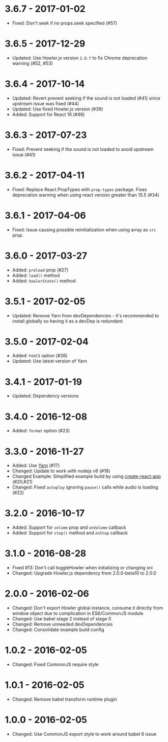 # 3.6.7 - 2017-01-02

- Fixed: Don't seek if no props.seek specified (#57) 

# 3.6.5 - 2017-12-29

- Updated: Use Howler.js version `2.0.7` to fix Chrome deprecation warning (#52, #53) 

# 3.6.4 - 2017-10-14

- Updated: Revert prevent seeking if the sound is not loaded (#41) since upstream issue was fixed (#44)
- Updated: Use fixed Howler.js version (#39)
- Added: Support for React 16 (#46)


# 3.6.3 - 2017-07-23

- Fixed: Prevent seeking if the sound is not loaded to avoid upstream issue (#41)


# 3.6.2 - 2017-04-11

- Fixed: Replace React.PropTypes with `prop-types` package. Fixes deprecation warning when using react version greater than 15.5 (#34)


# 3.6.1 - 2017-04-06

- Fixed: Issue causing possible reinitialization when using array as `src` prop.


# 3.6.0 - 2017-03-27

- Added: `preload` prop (#27)
- Added: `load()` method
- Added:  `howlerState()` method


# 3.5.1 - 2017-02-05

- Updated: Remove Yarn from devDependencies - it's recommended to install globally so having it  as a devDep is redundant.


# 3.5.0 - 2017-02-04

- Added: `html5` option (#26)
- Updated: Use latest version of Yarn


# 3.4.1 - 2017-01-19

- Updated: Dependency versions


# 3.4.0 - 2016-12-08

- Added: `format` option (#23)


# 3.3.0 - 2016-11-27

- Added: Use [Yarn](https://yarnpkg.com/) (#17)
- Changed: Update to work with nodejs v6 (#18)
- Changed Example: Simplified example build by using [create-react-app](https://github.com/facebookincubator/create-react-app) (#20,#21)
- Changed: Fixed `autoplay` ignoring `pause()` calls while audio is loading (#22)


# 3.2.0 - 2016-10-17

- Added: Support for `volume` prop and `onVolume` callback
- Added: Support for `stop()` method and `onStop` callback

# 3.1.0 - 2016-08-28

- Fixed #13: Don't call toggleHowler when initializing or changing src
- Changed: Upgrade Howler.js dependency from 2.0.0-beta10 to 2.0.0

# 2.0.0 - 2016-02-06

- Changed: Don't export Howler global instance, consume it
directly from window object due to complication in
ES6/CommonJS module
- Changed: Use babel stage 2 instead of stage 0
- Changed: Remove unneeded devDependencies
- Changed: Consolidate example build config

# 1.0.2 - 2016-02-05

- Changed: Fixed CommonJS require style

# 1.0.1 - 2016-02-05

- Changed: Remove babel transform runtime plugin

# 1.0.0 - 2016-02-05

- Changed: Use CommonJS export style to work around babel 6 issue
